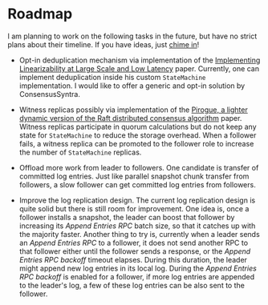 # Roadmap

I am planning to work on the following tasks in the future, but have no strict
plans about their timeline. If you have ideas, just [chime
in](https://join.slack.com/t/consensussyntra/shared_invite/zt-dc6utpfk-84P0VbK7EcrD3lIme2IaaQ)!

- Opt-in deduplication mechanism via implementation of the [Implementing
  Linearizability at Large Scale and Low
  Latency](https://dl.acm.org/doi/10.1145/2815400.2815416) paper. Currently, one
  can implement deduplication inside his custom `StateMachine` implementation. I
  would like to offer a generic and opt-in solution by ConsensusSyntra.

- Witness replicas possibly via implementation of the [Pirogue, a lighter
  dynamic version of the Raft distributed consensus
  algorithm](https://dl.acm.org/doi/10.1109/PCCC.2015.7410281) paper. Witness
  replicas participate in quorum calculations but do not keep any state for
  `StateMachine` to reduce the storage overhead. When a follower fails, a
  witness replica can be promoted to the follower role to increase the number of
  `StateMachine` replicas.

- Offload more work from leader to followers. One candidate is transfer of
  committed log entries. Just like parallel snapshot chunk transfer from
  followers, a slow follower can get committed log entries from followers.  

- Improve the log replication design. The current log replication design is
  quite solid but there is still room for improvement. One idea is, once a
  follower installs a snapshot, the leader can boost that follower by increasing
  its *Append Entries RPC* batch size, so that it catches up with the majority
  faster. Another thing to try is, currently when a leader sends an *Append
  Entries RPC* to a follower, it does not send another RPC to that follower
  either until the follower sends a response, or the *Append Entries RPC
  backoff* timeout elapses. During this duration, the leader might append new
  log entries in its local log. During the *Append Entries RPC backoff* is
  enabled for a follower, if more log entries are appended to the leader's log,
  a few of these log entries can be also sent to the follower.
